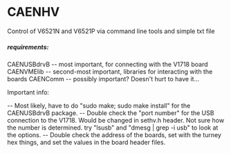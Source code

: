 # CAENHV
Control of V6521N and V6521P via command line tools and simple txt file

##### requirements:
CAENUSBdrvB -- most important, for connecting with the V1718 board
CAENVMElib -- second-most important, libraries for interacting with the boards
CAENComm -- possibly important? Doesn't hurt to have it...


Important info:

-- Most likely, have to do "sudo make; sudo make install" for the CAENUSBdrvB package.
-- Double check the "port number" for the USB connection to the V1718. Would be changed in sethv.h header. Not sure how the number is determined. try "lsusb" and "dmesg | grep -i usb" to look at the options.
-- Double check the address of the boards, set with the turney hex things, and set the values in the board header files.